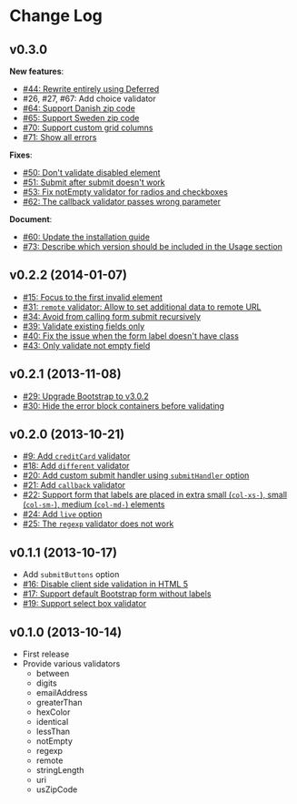 # Change Log

## v0.3.0

__New features__:

* [#44: Rewrite entirely using Deferred](https://github.com/nghuuphuoc/bootstrapvalidator/issues/44)
* #26, #27, #67: Add choice validator
* [#64: Support Danish zip code](https://github.com/nghuuphuoc/bootstrapvalidator/issues/64)
* [#65: Support Sweden zip code](https://github.com/nghuuphuoc/bootstrapvalidator/issues/64)
* [#70: Support custom grid columns](https://github.com/nghuuphuoc/bootstrapvalidator/issues/70)
* [#71: Show all errors](https://github.com/nghuuphuoc/bootstrapvalidator/issues/71)

__Fixes__:

* [#50: Don't validate disabled element](https://github.com/nghuuphuoc/bootstrapvalidator/issues/50)
* [#51: Submit after submit doesn't work](https://github.com/nghuuphuoc/bootstrapvalidator/issues/51)
* [#53: Fix notEmpty validator for radios and checkboxes](https://github.com/nghuuphuoc/bootstrapvalidator/issues/53)
* [#62: The callback validator passes wrong parameter](https://github.com/nghuuphuoc/bootstrapvalidator/issues/62)

__Document__:

* [#60: Update the installation guide](https://github.com/nghuuphuoc/bootstrapvalidator/pull/60)
* [#73: Describe which version should be included in the Usage section](https://github.com/nghuuphuoc/bootstrapvalidator/issues/73)

## v0.2.2 (2014-01-07)

* [#15: Focus to the first invalid element](https://github.com/nghuuphuoc/bootstrapvalidator/issues/15)
* [#31: ```remote``` validator: Allow to set additional data to remote URL](https://github.com/nghuuphuoc/bootstrapvalidator/issues/31)
* [#34: Avoid from calling form submit recursively](https://github.com/nghuuphuoc/bootstrapvalidator/issues/34)
* [#39: Validate existing fields only](https://github.com/nghuuphuoc/bootstrapvalidator/issues/39)
* [#40: Fix the issue when the form label doesn't have class](https://github.com/nghuuphuoc/bootstrapvalidator/issues/40)
* [#43: Only validate not empty field](https://github.com/nghuuphuoc/bootstrapvalidator/issues/43)

## v0.2.1 (2013-11-08)

* [#29: Upgrade Bootstrap to v3.0.2](https://github.com/nghuuphuoc/bootstrapvalidator/issues/29)
* [#30: Hide the error block containers before validating](https://github.com/nghuuphuoc/bootstrapvalidator/issues/30)

## v0.2.0 (2013-10-21)

* [#9: Add ```creditCard``` validator](https://github.com/nghuuphuoc/bootstrapvalidator/issues/9)
* [#18: Add ```different``` validator](https://github.com/nghuuphuoc/bootstrapvalidator/issues/18)
* [#20: Add custom submit handler using ```submitHandler``` option](https://github.com/nghuuphuoc/bootstrapvalidator/issues/20)
* [#21: Add ```callback``` validator](https://github.com/nghuuphuoc/bootstrapvalidator/issues/21)
* [#22: Support form that labels are placed in extra small (```col-xs-```), small (```col-sm-```), medium (```col-md-```) elements](https://github.com/nghuuphuoc/bootstrapvalidator/issues/22)
* [#24: Add ```live``` option](https://github.com/nghuuphuoc/bootstrapvalidator/issues/24)
* [#25: The ```regexp``` validator does not work](https://github.com/nghuuphuoc/bootstrapvalidator/issues/25)

## v0.1.1 (2013-10-17)

* Add ```submitButtons``` option
* [#16: Disable client side validation in HTML 5](https://github.com/nghuuphuoc/bootstrapvalidator/issues/16)
* [#17: Support default Bootstrap form without labels](https://github.com/nghuuphuoc/bootstrapvalidator/issues/17)
* [#19: Support select box validator](https://github.com/nghuuphuoc/bootstrapvalidator/issues/19)

## v0.1.0 (2013-10-14)

* First release
* Provide various validators
    - between
    - digits
    - emailAddress
    - greaterThan
    - hexColor
    - identical
    - lessThan
    - notEmpty
    - regexp
    - remote
    - stringLength
    - uri
    - usZipCode